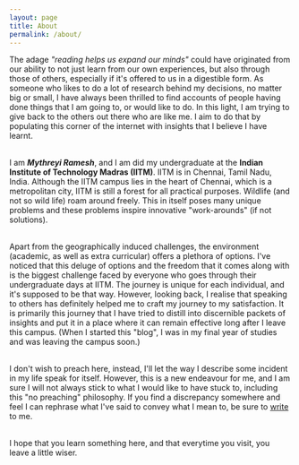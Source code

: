 ```yaml
---
layout: page
title: About
permalink: /about/
---
```


The adage *"reading helps us expand our minds"* could have originated from our ability to not just learn from our own experiences, but also through those of others, especially if it's offered to us in a digestible form. As someone who likes to do a lot of research behind my decisions, no matter big or small, I have always been thrilled to find accounts of people having done things that I am going to, or would like to do. In this light, I am trying to give back to the others out there who are like me. I aim to do that by populating this corner of the internet with insights that I believe I have learnt.
<br> <br>

I am **_Mythreyi Ramesh_**, and I am did my undergraduate at the **Indian Institute of Technology Madras (IITM)**. IITM is in Chennai, Tamil Nadu, India. Although the IITM campus lies in the heart of Chennai, which is a metropolitan city, IITM is still a forest for all practical purposes. Wildlife (and not so wild life) roam around freely. This in itself poses many unique problems and these problems inspire innovative "work-arounds" (if not solutions).
<br> <br>

Apart from the geographically induced challenges, the environment (academic, as well as extra curricular) offers a plethora of options. I've noticed that this deluge of options and the freedom that it comes along with is the biggest challenge faced by everyone who goes through their undergraduate days at IITM.
The journey is unique for each individual, and it's supposed to be that way. However, looking back, I realise that speaking to others has definitely helped me to craft my journey to my satisfaction. It is primarily this journey that I have tried to distill into discernible packets of insights and put it in a place where it can remain effective long after I leave this campus. (When I started this "blog", I was in my final year of studies and was leaving the campus soon.)
<br> <br>

I don't wish to preach here, instead, I'll let the way I describe some incident in my life speak for itself. However, this is a new endeavour for me, and I am sure I will not always stick to what I would like to have stuck to, including this "no preaching" philosophy. If you find a discrepancy somewhere and feel I can rephrase what I've said to convey what I mean to, be sure to <a href="mailto:mythreyi.1.618@gmail.com"> write </a> to me.
<br> <br>

I hope that you learn something here, and that everytime you visit, you leave a little wiser.
